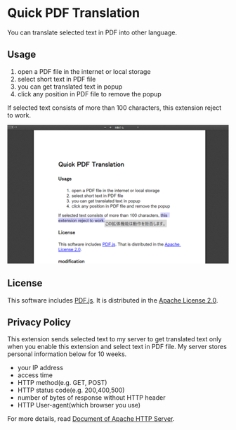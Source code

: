 <h1>Quick PDF Translation</h1>
<p>You can translate selected text in PDF into other language.</p>
<h2>Usage</h2>
<div>
    <ol>
        <li>open a PDF file in the internet or local storage</li>
        <li>select short text in PDF file</li>
        <li>you can get translated text in popup</li>
        <li>click any position in PDF file to remove the popup</li>
    </ol>
    <p>If selected text consists of more than 100 characters, this extension reject to work.</p>
    <img src="screenshot.png" width="700">
</div>
<h2>License</h2>
<div>
    <p>This software includes <a href="https://mozilla.github.io/pdf.js/">PDF.js</a>. It is distributed in the
        <a href="LICENSE">Apache
            License 2.0</a>.</p>
</div>
<h2>Privacy Policy</h2>
<div>
    <p>This extension sends selected text to my server to get translated text
        only when you enable this extension and select text in PDF file.
        My server stores personal information below for 10 weeks.</p>
    <ul>
        <li>your IP address</li>
        <li>access time</li>
        <li>HTTP method(e.g. GET, POST)</li>
        <li>HTTP status code(e.g. 200,400,500)</li>
        <li>number of bytes of response without HTTP header</li>
        <li>HTTP User-agent(which browser you use)</li>
    </ul>
    <p>For more details, read <a href="https://httpd.apache.org/docs/2.2/en/logs.html">Document of Apache HTTP
            Server</a>.
    </p>
</div>